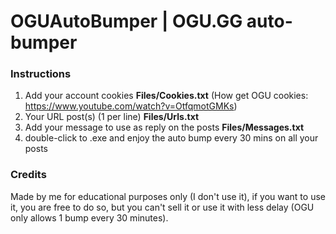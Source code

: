 # OGUAutoBumper | OGU.GG auto-bumper

### Instructions
1. Add your account cookies **Files/Cookies.txt** (How get OGU cookies: https://www.youtube.com/watch?v=OtfqmotGMKs)
2. Your URL post(s) (1 per line) **Files/Urls.txt**
3. Add your message to use as reply on the posts **Files/Messages.txt**
4. double-click to .exe and enjoy the auto bump every 30 mins on all your posts

### Credits
Made by me for educational purposes only (I don't use it), if you want to use it, you are free to do so, but you can't sell it or use it with less delay (OGU only allows 1 bump every 30 minutes).
